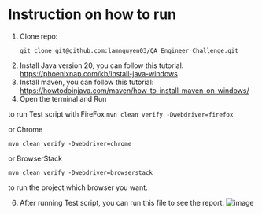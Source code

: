 #  Instruction on how to run
1. Clone repo:
   ```
   git clone git@github.com:lamnguyen03/QA_Engineer_Challenge.git
   ```
3. Install Java version 20, you can follow this tutorial: https://phoenixnap.com/kb/install-java-windows
4. Install maven, you can follow this tutorial: https://howtodoinjava.com/maven/how-to-install-maven-on-windows/
5. Open the terminal and Run
   
to run Test script with FireFox
``` mvn clean verify -Dwebdriver=firefox ```

or Chrome

```mvn clean verify -Dwebdriver=chrome```

or BrowserStack

```mvn clean verify -Dwebdriver=browserstack```

 to run the project which browser you want.
 
6. After running Test script, you can run this file to see the report.
 ![image](https://github.com/lamnguyen03/QA_Engineer_Challenge/assets/97352277/6c2be03e-90e7-4c09-a6f9-b77ea78213e3)

